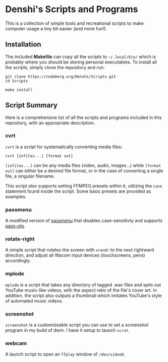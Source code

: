 # Denshi's Scripts and Programs
This is a collection of simple tools and recreational scripts to make computer usage a tiny bit easier (and more fun!).

## Installation
The included **Makefile** can copy all the scripts to `~/.local/bin/` which is probably where you should be storing personal executables. To install all the scripts, simply clone the repository and run:
```
git clone https://codeberg.org/Denshi/Scripts.git
cd Scripts

make install
```

## Script Summary
Here is a comprehensive list of all the scripts and programs included in this repository, with an appropriate description.

### cvrt
`cvrt` is a script for systematically converting media files:
```
cvrt [infiles...] [format out]
```
`[infiles...]` can be any media files (video, audio, images...) while `[format out]` can either be a desired file format, or in the case of converting a single file, a singular filename.

This script also supports setting FFMPEG presets within it, utilizing the `case` statement found inside the script. Some basic presets are provided as examples.

### passmenu

A modified version of [passmenu](https://git.zx2c4.com/password-store/tree/contrib/dmenu/passmenu) that disables case-sensitivty and supports [pass-otp](https://github.com/tadfisher/pass-otp).

### rotate-right

A simple script that rotates the screen with `xrandr` to the next rightward direction, and adjust all Wacom input devices (touchscreens, pens) accordingly.

### mplode
`mplode` is a script that takes any directory of tagged .wav files and spits out YouTube music-like videos, with the aspect ratio of the file's cover art. In addition, the script also outputs a thumbnail which imitates YouTube's style of automated music videos.

### screenshot
`screenshot` is a customizeable script you can use to set a screenshot program in my build of dwm. I have it setup to launch `scrot`.

### webcam
A launch script to open an `ffplay` window of `/dev/video0`.

